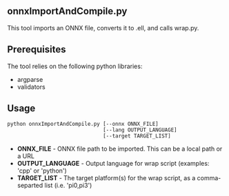 ## onnxImportAndCompile.py

This tool imports an ONNX file, converts it to .ell, and calls wrap.py. 

## Prerequisites

The tool relies on the following python libraries:
* argparse
* validators

## Usage

```
python onnxImportAndCompile.py [--onnx ONNX_FILE]
                               [--lang OUTPUT_LANGUAGE]
                               [--target TARGET_LIST] 
```

* **ONNX_FILE** - ONNX file path to be imported. This can be a local path or a URL
* **OUTPUT_LANGUAGE** - Output language for wrap script (examples: 'cpp' or 'python')
* **TARGET_LIST** - The target platform(s) for the wrap script, as a comma-separted list (i.e. 'pi0,pi3')

